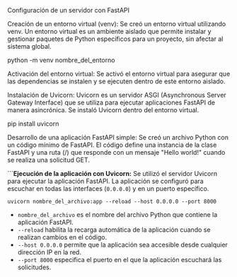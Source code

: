 Configuración de un servidor con FastAPI

Creación de un entorno virtual (venv): Se creó un entorno virtual utilizando venv. Un entorno virtual es un ambiente aislado que permite instalar y gestionar paquetes de Python específicos para un proyecto, sin afectar al sistema global.

python -m venv nombre_del_entorno

Activación del entorno virtual: Se activó el entorno virtual para asegurar que las dependencias se instalen y se ejecuten dentro de este entorno aislado.

Instalación de Uvicorn: Uvicorn es un servidor ASGI (Asynchronous Server Gateway Interface) que se utiliza para ejecutar aplicaciones FastAPI de manera asincrónica. Se instaló Uvicorn dentro del entorno virtual.

pip install uvicorn

Desarrollo de una aplicación FastAPI simple: Se creó un archivo Python con un código mínimo de FastAPI. El código define una instancia de la clase FastAPI y una ruta (/) que responde con un mensaje "Hello world!" cuando se realiza una solicitud GET.

```**Ejecución de la aplicación con Uvicorn:** Se utilizó el servidor Uvicorn para ejecutar la aplicación FastAPI. La aplicación se configuró para escuchar en todas las interfaces (`0.0.0.0`) y en un puerto específico.


`uvicorn nombre_del_archivo:app --reload --host 0.0.0.0 --port 8000`


* `nombre_del_archivo` es el nombre del archivo Python que contiene la aplicación FastAPI.
* `--reload` habilita la recarga automática de la aplicación cuando se realizan cambios en el código.
* `--host 0.0.0.0` permite que la aplicación sea accesible desde cualquier dirección IP en la red.
* `--port 8000` especifica el puerto en el que la aplicación escuchará las solicitudes.